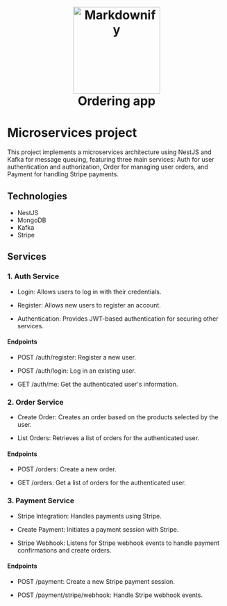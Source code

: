 <h1 align="center">
  <br>
  <a href="https://github.com/ssonit"><img src="https://avatars.githubusercontent.com/u/88572152?v=4&size=500" alt="Markdownify" width="200"></a>
  <br>
    Ordering app
  </br>
</h1>

# Microservices project

This project implements a microservices architecture using NestJS and Kafka for message queuing, featuring three main services: Auth for user authentication and authorization, Order for managing user orders, and Payment for handling Stripe payments.

## Technologies

- NestJS
- MongoDB
- Kafka
- Stripe

## Services

### 1. Auth Service

- Login: Allows users to log in with their credentials.

- Register: Allows new users to register an account.

- Authentication: Provides JWT-based authentication for securing other services.

#### Endpoints

- POST /auth/register: Register a new user.

- POST /auth/login: Log in an existing user.

- GET /auth/me: Get the authenticated user's information.

### 2. Order Service

- Create Order: Creates an order based on the products selected by the user.

- List Orders: Retrieves a list of orders for the authenticated user.

#### Endpoints

- POST /orders: Create a new order.

- GET /orders: Get a list of orders for the authenticated user.

### 3. Payment Service

- Stripe Integration: Handles payments using Stripe.

- Create Payment: Initiates a payment session with Stripe.

- Stripe Webhook: Listens for Stripe webhook events to handle payment confirmations and create orders.

#### Endpoints

- POST /payment: Create a new Stripe payment session.

- POST /payment/stripe/webhook: Handle Stripe webhook events.

